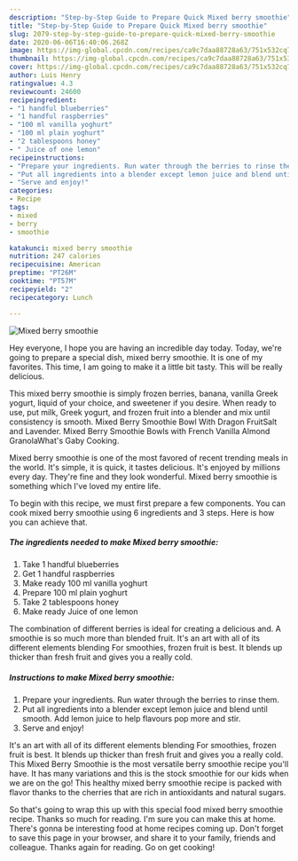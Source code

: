 ```yaml
---
description: "Step-by-Step Guide to Prepare Quick Mixed berry smoothie"
title: "Step-by-Step Guide to Prepare Quick Mixed berry smoothie"
slug: 2079-step-by-step-guide-to-prepare-quick-mixed-berry-smoothie
date: 2020-06-06T16:40:06.268Z
image: https://img-global.cpcdn.com/recipes/ca9c7daa88728a63/751x532cq70/mixed-berry-smoothie-recipe-main-photo.jpg
thumbnail: https://img-global.cpcdn.com/recipes/ca9c7daa88728a63/751x532cq70/mixed-berry-smoothie-recipe-main-photo.jpg
cover: https://img-global.cpcdn.com/recipes/ca9c7daa88728a63/751x532cq70/mixed-berry-smoothie-recipe-main-photo.jpg
author: Luis Henry
ratingvalue: 4.3
reviewcount: 24600
recipeingredient:
- "1 handful blueberries"
- "1 handful raspberries"
- "100 ml vanilla yoghurt"
- "100 ml plain yoghurt"
- "2 tablespoons honey"
- " Juice of one lemon"
recipeinstructions:
- "Prepare your ingredients. Run water through the berries to rinse them."
- "Put all ingredients into a blender except lemon juice and blend until smooth. Add lemon juice to help flavours pop more and stir."
- "Serve and enjoy!"
categories:
- Recipe
tags:
- mixed
- berry
- smoothie

katakunci: mixed berry smoothie 
nutrition: 247 calories
recipecuisine: American
preptime: "PT26M"
cooktime: "PT57M"
recipeyield: "2"
recipecategory: Lunch

---
```



![Mixed berry smoothie](https://img-global.cpcdn.com/recipes/ca9c7daa88728a63/751x532cq70/mixed-berry-smoothie-recipe-main-photo.jpg)

Hey everyone, I hope you are having an incredible day today. Today, we're going to prepare a special dish, mixed berry smoothie. It is one of my favorites. This time, I am going to make it a little bit tasty. This will be really delicious.

This mixed berry smoothie is simply frozen berries, banana, vanilla Greek yogurt, liquid of your choice, and sweetener if you desire. When ready to use, put milk, Greek yogurt, and frozen fruit into a blender and mix until consistency is smooth. Mixed Berry Smoothie Bowl With Dragon FruitSalt and Lavender. Mixed Berry Smoothie Bowls with French Vanilla Almond GranolaWhat&#39;s Gaby Cooking.

Mixed berry smoothie is one of the most favored of recent trending meals in the world. It's simple, it is quick, it tastes delicious. It's enjoyed by millions every day. They're fine and they look wonderful. Mixed berry smoothie is something which I've loved my entire life.


To begin with this recipe, we must first prepare a few components. You can cook mixed berry smoothie using 6 ingredients and 3 steps. Here is how you can achieve that.

<!--inarticleads1-->

##### The ingredients needed to make Mixed berry smoothie:

1. Take 1 handful blueberries
1. Get 1 handful raspberries
1. Make ready 100 ml vanilla yoghurt
1. Prepare 100 ml plain yoghurt
1. Take 2 tablespoons honey
1. Make ready  Juice of one lemon


The combination of different berries is ideal for creating a delicious and. A smoothie is so much more than blended fruit. It&#39;s an art with all of its different elements blending For smoothies, frozen fruit is best. It blends up thicker than fresh fruit and gives you a really cold. 

<!--inarticleads2-->

##### Instructions to make Mixed berry smoothie:

1. Prepare your ingredients. Run water through the berries to rinse them.
1. Put all ingredients into a blender except lemon juice and blend until smooth. Add lemon juice to help flavours pop more and stir.
1. Serve and enjoy!


It&#39;s an art with all of its different elements blending For smoothies, frozen fruit is best. It blends up thicker than fresh fruit and gives you a really cold. This Mixed Berry Smoothie is the most versatile berry smoothie recipe you&#39;ll have. It has many variations and this is the stock smoothie for our kids when we are on the go! This healthy mixed berry smoothie recipe is packed with flavor thanks to the cherries that are rich in antioxidants and natural sugars. 

So that's going to wrap this up with this special food mixed berry smoothie recipe. Thanks so much for reading. I'm sure you can make this at home. There's gonna be interesting food at home recipes coming up. Don't forget to save this page in your browser, and share it to your family, friends and colleague. Thanks again for reading. Go on get cooking!
